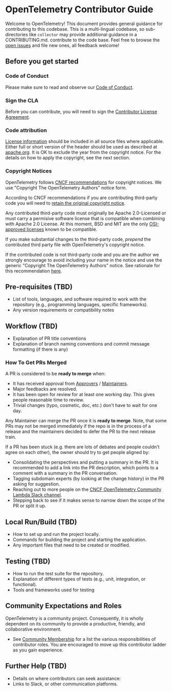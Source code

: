 # OpenTelemetry Contributor Guide

Welcome to OpenTelemetry! This document provides general guidance for contributing to 
this codebase. This is a multi-lingual codebase, so sub-directories like `collector` may
provide additional guidance in a CONTRIBUTING.md.
contribute to the code base. Feel free to browse the [open
issues](https://github.com/open-telemetry/opentelemetry-lambda/issues?q=is%3Aissue+is%3Aopen)
and file new ones, all feedback welcome!

## Before you get started

### Code of Conduct

Please make sure to read and observe our [Code of
Conduct](https://github.com/open-telemetry/community/blob/master/code-of-conduct.md).

### Sign the CLA

Before you can contribute, you will need to sign the [Contributor License
Agreement](https://docs.linuxfoundation.org/lfx/easycla/contributors).

### Code attribution

[License information](README.md#License) should be included in all source files where applicable.
Either full or short version of the header should be used as described at [apache.org](http://www.apache.org/foundation/license-faq.html#Apply-My-Software).
It is OK to exclude the year from the copyright notice. For the details on how to apply the copyright,
see the next section.

### Copyright Notices

OpenTelemetry follows [CNCF recommendations](https://github.com/cncf/foundation/blob/master/copyright-notices.md)
for copyright notices. We use "Copyright The OpenTelemetry Authors" notice form.

According to CNCF recommendations if you are contributing third-party code
you will need to [retain the original copyright notice](https://github.com/cncf/foundation/blob/master/copyright-notices.md#dont-change-someone-elses-notice-without-their-permission).

Any contributed third-party code must originally be Apache 2.0-Licensed or must
carry a permisive software license that is compatible when combining with
Apache 2.0 License. At this moment, BSD and MIT are the only
[OSI-approved licenses](https://opensource.org/licenses/alphabetical) known to be compatible.

If you make substantial changes to the third-party code, _prepend_ the contributed
third party file with OpenTelemetry's copyright notice.

If the contributed code is not third-party code and you are the author we
strongly encourage to avoid including your name in the notice and use the
generic "Copyright The OpenTelemetry Authors" notice. See rationale for this
recommendation [here](https://github.com/cncf/foundation/blob/master/copyright-notices.md#why-not-list-every-copyright-holder).

## Pre-requisites (TBD)

* List of tools, languages, and software required to work with the repository (e.g., programming languages, specific frameworks).
* Any version requirements or compatibility notes 

## Workflow (TBD)

* Explanation of PR title conventions
* Explanation of branch naming conventions and commit message formatting (if there is any)

### How To Get PRs Merged

A PR is considered to be **ready to merge** when:

- It has received approval from
  [Approvers](https://github.com/orgs/open-telemetry/teams/lambda-extension-approvers)
  /
  [Maintainers](https://github.com/orgs/open-telemetry/teams/lambda-extension-maintainers).
- Major feedbacks are resolved.
- It has been open for review for at least one working day. This gives people
  reasonable time to review.
- Trivial changes (typo, cosmetic, doc, etc.) don't have to wait for one day.

Any Maintainer can merge the PR once it is **ready to merge**. Note, that some
PRs may not be merged immediately if the repo is in the process of a release and
the maintainers decided to defer the PR to the next release train.

If a PR has been stuck (e.g. there are lots of debates and people couldn't agree
on each other), the owner should try to get people aligned by:

- Consolidating the perspectives and putting a summary in the PR. It is
  recommended to add a link into the PR description, which points to a comment
  with a summary in the PR conversation.
- Tagging subdomain experts (by looking at the change history) in the PR asking
  for suggestion.
- Reaching out to more people on the [CNCF OpenTelemetry Community Lambda Slack
  channel](TBD).
- Stepping back to see if it makes sense to narrow down the scope of the PR or
  split it up.

## Local Run/Build (TBD)

* How to set up and run the project locally.
* Commands for building the project and starting the application.
* Any important files that need to be created or modified.

## Testing (TBD)

* How to run the test suite for the repository.
* Explanation of different types of tests (e.g., unit, integration, or functional).
* Tools and frameworks used for testing

## Community Expectations and Roles

OpenTelemetry is a community project. Consequently, it is wholly dependent on
its community to provide a productive, friendly, and collaborative environment.

- See [Community
  Membership](https://github.com/open-telemetry/community/blob/master/community-membership.md)
  for a list the various responsibilities of contributor roles. You are
  encouraged to move up this contributor ladder as you gain experience.

## Further Help (TBD)

* Details on where contributors can seek assistance:
* Links to Slack, or other communication platforms.
